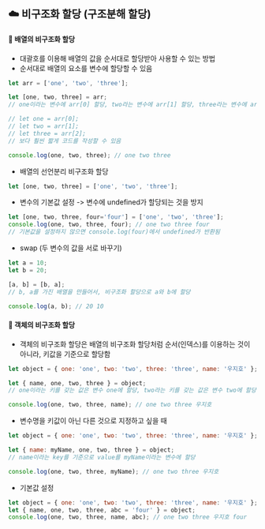 ## ☁️ 비구조화 할당 (구조분해 할당)
#### 🔹 배열의 비구조화 할당 
- 대괄호를 이용해 배열의 값을 순서대로 할당받아 사용할 수 있는 방법 
- 순서대로 배열의 요소를 변수에 할당할 수 있음 
```javascript
let arr = ['one', 'two', 'three'];

let [one, two, three] = arr;
// one이라는 변수에 arr[0] 할당, two라는 변수에 arr[1] 할당, three라는 변수에 arr[2] 할당 

// let one = arr[0];
// let two = arr[1];
// let three = arr[2];
// 보다 훨씬 짧게 코드를 작성할 수 있음 

console.log(one, two, three); // one two three 
```
- 배열의 선언분리 비구조화 할당 
```javascript
let [one, two, three] = ['one', 'two', 'three'];
```
- 변수의 기본값 설정 -> 변수에 undefined가 할당되는 것을 방지 
```javascript
let [one, two, three, four='four'] = ['one', 'two', 'three'];
console.log(one, two, three, four); // one two three four 
// 기본값을 설정하지 않으면 console.log(four)에서 undefined가 반환됨 
```
- swap (두 변수의 값을 서로 바꾸기)
```javascript
let a = 10;
let b = 20;

[a, b] = [b, a];
// b, a를 가진 배열을 만들어서, 비구조화 할당으로 a와 b에 할당 

console.log(a, b); // 20 10 
```
#### 🔹 객체의 비구조화 할당 
- 객체의 비구조화 할당은 배열의 비구조화 할당처럼 순서(인덱스)를 이용하는 것이 아니라, 키값을 기준으로 할당함 
```javascript
let object = { one: 'one', two: 'two', three: 'three', name: '우지호' };

let { name, one, two, three } = object;
// one이라는 키를 갖는 값은 변수 one에 할당, two라는 키를 갖는 값은 변수 two에 할당, three라는 키를 갖는 값은 변수 three에 할당

console.log(one, two, three, name); // one two three 우지호 
```
- 변수명을 키값이 아닌 다른 것으로 지정하고 싶을 때 
```javascript
let object = { one: 'one', two: 'two', three: 'three', name: '우지호' };

let { name: myName, one, two, three } = object;
// name이라는 key를 기준으로 value를 myName이라는 변수에 할당 

console.log(one, two, three, myName); // one two three 우지호 
```
- 기본값 설정 
```javascript
let object = { one: 'one', two: 'two', three: 'three', name: '우지호' };
let { name, one, two, three, abc = 'four' } = object;
console.log(one, two, three, name, abc); // one two three 우지호 four 
```
